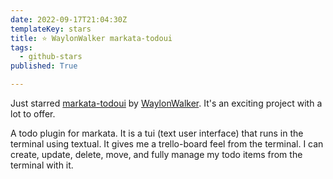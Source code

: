 ```yaml
---
date: 2022-09-17T21:04:30Z
templateKey: stars
title: ⭐ WaylonWalker markata-todoui
tags:
  - github-stars
published: True

---
```


Just starred [markata-todoui](https://github.com/WaylonWalker/markata-todoui) by [WaylonWalker](https://github.com/WaylonWalker). It's an exciting project with a lot to offer.

A todo plugin for markata.  It is a tui (text user interface) that runs in the terminal using textual.  It gives me a trello-board feel from the terminal.  I can create, update, delete, move, and fully manage my todo items from the terminal with it.
